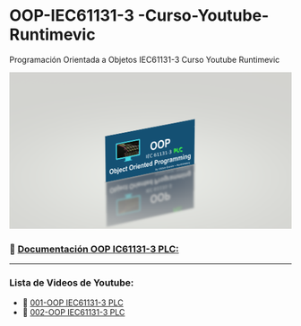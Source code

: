 # OOP-IEC61131-3 -Curso-Youtube-Runtimevic

 Programación Orientada a Objetos IEC61131-3 Curso Youtube Runtimevic

![OOP](./Assets/OOP_3DD.png)

### :link: [Documentación OOP IC61131-3 PLC:](https://runtimevic.github.io/OOP-IEC61131-3--Curso-Youtube/)
 
***
### Lista de Videos de Youtube:
- :link: [001-OOP IEC61131-3 PLC](https://www.youtube.com/watch?v=a7eNCefcjGM)
- :link: [002-OOP IEC61131-3 PLC](https://youtu.be/3IudQIj1noo)